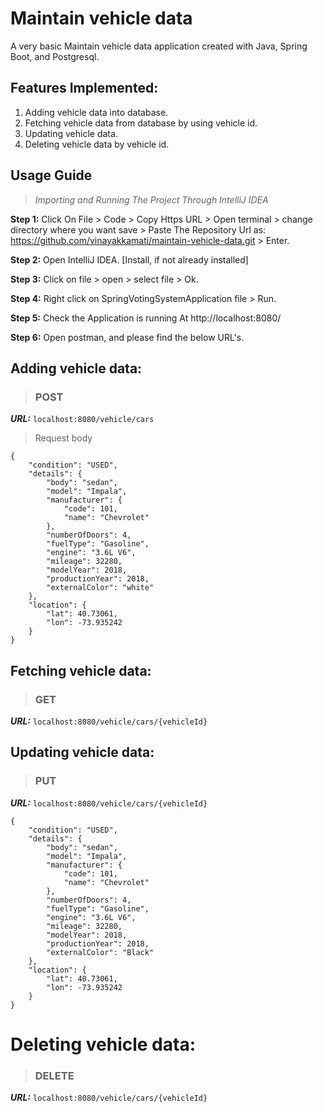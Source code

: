 # Maintain vehicle data

A very basic Maintain vehicle data application created with Java, Spring Boot, and Postgresql.

## Features Implemented:

1. Adding vehicle data into database.
2. Fetching vehicle data from database by using vehicle id.
3. Updating vehicle data.
4. Deleting vehicle data by vehicle id.

## Usage Guide

> *Importing and Running The Project Through IntelliJ IDEA*

**Step 1:** Click On File > Code > Copy Https URL > Open terminal > change directory where you want save > Paste The Repository Url as: https://github.com/vinayakkamati/maintain-vehicle-data.git > Enter.

**Step 2:** Open IntelliJ IDEA. [Install, if not already installed]

**Step 3:** Click on file > open > select file > Ok.

**Step 4:** Right click on SpringVotingSystemApplication file > Run.

**Step 5:** Check the Application is running At http://localhost:8080/

**Step 6:** Open postman, and please find the below URL's.

## Adding vehicle data:

> ### POST

 ***URL:*** ```localhost:8080/vehicle/cars```

>Request body

```
{
    "condition": "USED",
    "details": {
        "body": "sedan",
        "model": "Impala",
        "manufacturer": {
            "code": 101,
            "name": "Chevrolet"
        },
        "numberOfDoors": 4,
        "fuelType": "Gasoline",
        "engine": "3.6L V6",
        "mileage": 32280,
        "modelYear": 2018,
        "productionYear": 2018,
        "externalColor": "white"
    },
    "location": {
        "lat": 40.73061,
        "lon": -73.935242
    }
}
```
## Fetching vehicle data:

> ### GET

 ***URL:*** ```localhost:8080/vehicle/cars/{vehicleId}```
 
## Updating vehicle data:

> ### PUT

***URL:*** ```localhost:8080/vehicle/cars/{vehicleId}```
```
{
    "condition": "USED",
    "details": {
        "body": "sedan",
        "model": "Impala",
        "manufacturer": {
            "code": 101,
            "name": "Chevrolet"
        },
        "numberOfDoors": 4,
        "fuelType": "Gasoline",
        "engine": "3.6L V6",
        "mileage": 32280,
        "modelYear": 2018,
        "productionYear": 2018,
        "externalColor": "Black"
    },
    "location": {
        "lat": 40.73061,
        "lon": -73.935242
    }
}
```

# Deleting vehicle data:

> ### DELETE

 ***URL:*** ```localhost:8080/vehicle/cars/{vehicleId}```
